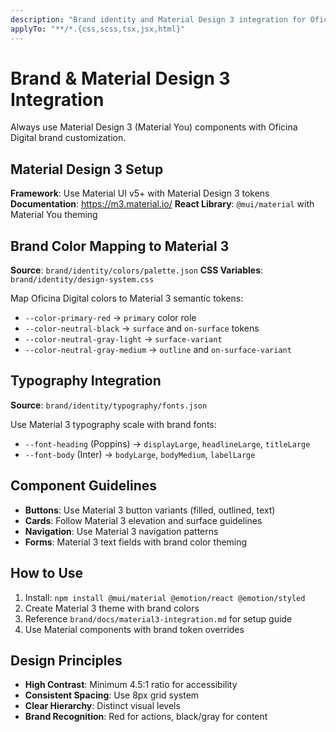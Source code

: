 ```yaml
---
description: "Brand identity and Material Design 3 integration for Oficina Digital"
applyTo: "**/*.{css,scss,tsx,jsx,html}"
---
```


# Brand & Material Design 3 Integration

Always use Material Design 3 (Material You) components with Oficina Digital brand customization.

## Material Design 3 Setup
**Framework**: Use Material UI v5+ with Material Design 3 tokens
**Documentation**: https://m3.material.io/
**React Library**: `@mui/material` with Material You theming

## Brand Color Mapping to Material 3
**Source**: `brand/identity/colors/palette.json`
**CSS Variables**: `brand/identity/design-system.css`

Map Oficina Digital colors to Material 3 semantic tokens:
- `--color-primary-red` → `primary` color role
- `--color-neutral-black` → `surface` and `on-surface` tokens
- `--color-neutral-gray-light` → `surface-variant` 
- `--color-neutral-gray-medium` → `outline` and `on-surface-variant`

## Typography Integration
**Source**: `brand/identity/typography/fonts.json`

Use Material 3 typography scale with brand fonts:
- `--font-heading` (Poppins) → `displayLarge`, `headlineLarge`, `titleLarge`
- `--font-body` (Inter) → `bodyLarge`, `bodyMedium`, `labelLarge`

## Component Guidelines
- **Buttons**: Use Material 3 button variants (filled, outlined, text)
- **Cards**: Follow Material 3 elevation and surface guidelines  
- **Navigation**: Use Material 3 navigation patterns
- **Forms**: Material 3 text fields with brand color theming

## How to Use
1. Install: `npm install @mui/material @emotion/react @emotion/styled`
2. Create Material 3 theme with brand colors
3. Reference `brand/docs/material3-integration.md` for setup guide
4. Use Material components with brand token overrides

## Design Principles
- **High Contrast**: Minimum 4.5:1 ratio for accessibility
- **Consistent Spacing**: Use 8px grid system
- **Clear Hierarchy**: Distinct visual levels
- **Brand Recognition**: Red for actions, black/gray for content